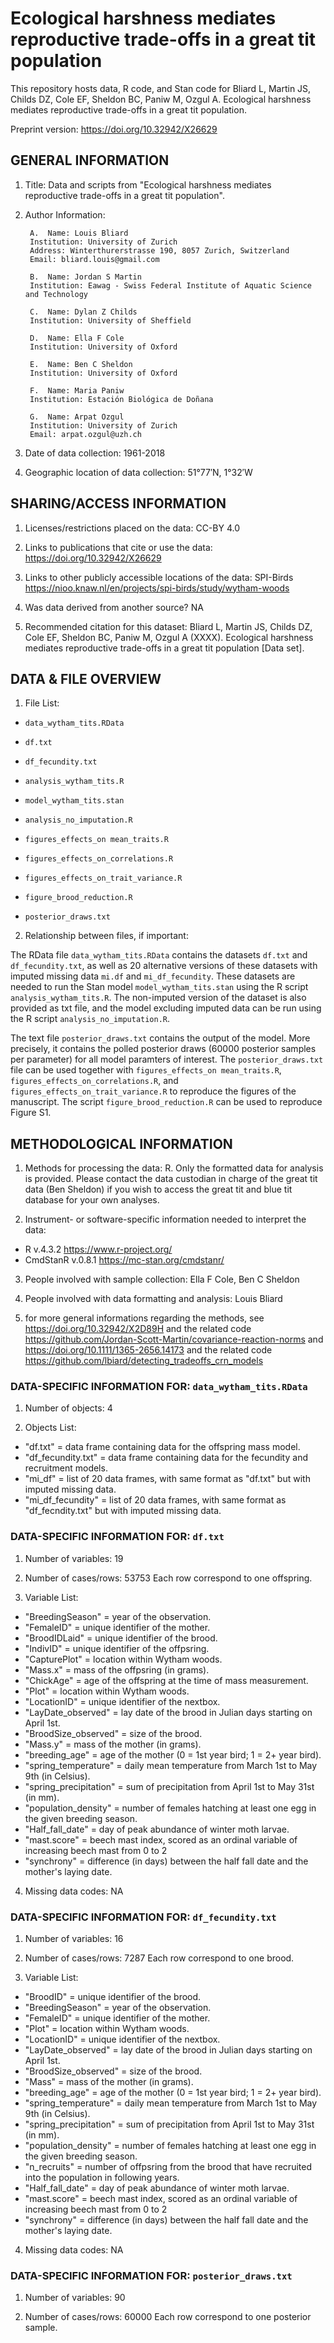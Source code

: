 # Ecological harshness mediates reproductive trade-offs in a great tit population

This repository hosts data, R code, and Stan code for Bliard L, Martin JS, Childs DZ, Cole EF, Sheldon BC, Paniw M, Ozgul A. Ecological harshness mediates reproductive trade-offs in a great tit population.

Preprint version: https://doi.org/10.32942/X26629 

## GENERAL INFORMATION

1. Title: Data and scripts from "Ecological harshness mediates reproductive trade-offs in a great tit population".

2. Author Information:
	
        A.  Name: Louis Bliard
		Institution: University of Zurich
		Address: Winterthurerstrasse 190, 8057 Zurich, Switzerland
		Email: bliard.louis@gmail.com
	
        B.  Name: Jordan S Martin
		Institution: Eawag - Swiss Federal Institute of Aquatic Science and Technology
		
        C.  Name: Dylan Z Childs
		Institution: University of Sheffield

        D.  Name: Ella F Cole
		Institution: University of Oxford

        E.  Name: Ben C Sheldon
		Institution: University of Oxford

        F.  Name: Maria Paniw
		Institution: Estación Biológica de Doñana
		
        G.  Name: Arpat Ozgul
		Institution: University of Zurich
		Email: arpat.ozgul@uzh.ch
		
		
4. Date of data collection: 1961-2018

5. Geographic location of data collection: 51°77′N, 1°32′W


## SHARING/ACCESS INFORMATION

1. Licenses/restrictions placed on the data: CC-BY 4.0

2. Links to publications that cite or use the data: https://doi.org/10.32942/X26629 

3. Links to other publicly accessible locations of the data: SPI-Birds https://nioo.knaw.nl/en/projects/spi-birds/study/wytham-woods 

4. Was data derived from another source? NA

5. Recommended citation for this dataset: Bliard L, Martin JS, Childs DZ, Cole EF, Sheldon BC, Paniw M, Ozgul A (XXXX). Ecological harshness mediates reproductive trade-offs in a great tit population [Data set].



## DATA & FILE OVERVIEW

1. File List: 
- `data_wytham_tits.RData`
- `df.txt`
- `df_fecundity.txt`

- `analysis_wytham_tits.R`
- `model_wytham_tits.stan`
- `analysis_no_imputation.R`

- `figures_effects_on mean_traits.R`
- `figures_effects_on_correlations.R`
- `figures_effects_on_trait_variance.R`
- `figure_brood_reduction.R`

- `posterior_draws.txt`


2. Relationship between files, if important: 

The RData file `data_wytham_tits.RData` contains the datasets `df.txt` and `df_fecundity.txt`, as well as 20 alternative versions of these datasets with imputed missing data `mi.df` and `mi_df_fecundity`. These datasets are needed to run the Stan model `model_wytham_tits.stan` using the R script `analysis_wytham_tits.R`. The non-imputed version of the dataset is also provided as txt file, and the model excluding imputed data can be run using the R script `analysis_no_imputation.R`.

The text file `posterior_draws.txt` contains the output of the model. More precisely, it contains the polled posterior draws (60000 posterior samples per parameter) for all model paramters of interest. The `posterior_draws.txt` file can be used together with `figures_effects_on mean_traits.R`, `figures_effects_on_correlations.R`, and `figures_effects_on_trait_variance.R` to reproduce the figures of the manuscript. The script `figure_brood_reduction.R` can be used to reproduce Figure S1.


## METHODOLOGICAL INFORMATION
 
1. Methods for processing the data: R. Only the formatted data for analysis is provided. Please contact the data custodian in charge of the great tit data (Ben Sheldon) if you wish to access the great tit and blue tit database for your own analyses.

2. Instrument- or software-specific information needed to interpret the data: 
- R v.4.3.2 https://www.r-project.org/
- CmdStanR v.0.8.1 https://mc-stan.org/cmdstanr/

3. People involved with sample collection: Ella F Cole, Ben C Sheldon

4. People involved with data formatting and analysis: Louis Bliard

5. for more general informations regarding the methods, see https://doi.org/10.32942/X2D89H and the related code https://github.com/Jordan-Scott-Martin/covariance-reaction-norms and https://doi.org/10.1111/1365-2656.14173 and the related code https://github.com/lbiard/detecting_tradeoffs_crn_models 


### DATA-SPECIFIC INFORMATION FOR: `data_wytham_tits.RData`

1. Number of objects: 4

2. Objects List: 
- "df.txt" = data frame containing data for the offspring mass model.
- "df_fecundity.txt" = data frame containing data for the fecundity and recruitment models.
- "mi_df" = list of 20 data frames, with same format as "df.txt" but with imputed missing data.
- "mi_df_fecundity" =  list of 20 data frames, with same format as "df_fecndity.txt" but with imputed missing data.


### DATA-SPECIFIC INFORMATION FOR: `df.txt`

1. Number of variables: 19

2. Number of cases/rows: 53753
   Each row correspond to one offspring.

3. Variable List: 
- "BreedingSeason" = year of the observation.
- "FemaleID" = unique identifier of the mother.
- "BroodIDLaid" = unique identifier of the brood.
- "IndivID" = unique identifier of the offpsring.
- "CapturePlot" = location within Wytham woods.
- "Mass.x" = mass of the offpsring (in grams).
- "ChickAge" = age of the offspring at the time of mass measurement.
- "Plot" = location within Wytham woods.
- "LocationID" = unique identifier of the nextbox.
- "LayDate_observed" = lay date of the brood in Julian days starting on April 1st.
- "BroodSize_observed" = size of the brood.
- "Mass.y" = mass of the mother (in grams).
- "breeding_age" = age of the mother (0 = 1st year bird; 1 = 2+ year bird).
- "spring_temperature" = daily mean temperature from March 1st to May 9th (in Celsius).
- "spring_precipitation" = sum of precipitation from April 1st to May 31st (in mm).
- "population_density" = number of females hatching at least one egg in the given breeding season.
- "Half_fall_date" = day of peak abundance of winter moth larvae.
- "mast.score" = beech mast index, scored as an ordinal variable of increasing beech mast from 0 to 2 
- "synchrony" = difference (in days) between the half fall date and the mother's laying date.

4. Missing data codes: NA


### DATA-SPECIFIC INFORMATION FOR: `df_fecundity.txt`

1. Number of variables: 16

2. Number of cases/rows: 7287
   Each row correspond to one brood.

3. Variable List:
- "BroodID" = unique identifier of the brood.
- "BreedingSeason" = year of the observation.
- "FemaleID" = unique identifier of the mother.
- "Plot" = location within Wytham woods.
- "LocationID" = unique identifier of the nextbox.
- "LayDate_observed" = lay date of the brood in Julian days starting on April 1st.
- "BroodSize_observed" = size of the brood.
- "Mass" = mass of the mother (in grams).
- "breeding_age" = age of the mother (0 = 1st year bird; 1 = 2+ year bird).
- "spring_temperature" = daily mean temperature from March 1st to May 9th (in Celsius).
- "spring_precipitation" = sum of precipitation from April 1st to May 31st (in mm).
- "population_density" = number of females hatching at least one egg in the given breeding season.
- "n_recruits" = number of offpsring from the brood that have recruited into the population in following years.
- "Half_fall_date" = day of peak abundance of winter moth larvae.
- "mast.score" = beech mast index, scored as an ordinal variable of increasing beech mast from 0 to 2 
- "synchrony" = difference (in days) between the half fall date and the mother's laying date.

4. Missing data codes: NA


### DATA-SPECIFIC INFORMATION FOR: `posterior_draws.txt`

1. Number of variables: 90

2. Number of cases/rows: 60000
   Each row correspond to one posterior sample.
